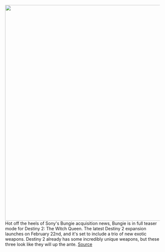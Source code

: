 <img src='https://cdn.vox-cdn.com/thumbor/zkm_QKbitucLQGgA2KqwisN9fSo=/0x0:2560x1440/1200x0/filters:focal(0x0:2560x1440):no_upscale()/cdn.vox-cdn.com/uploads/chorus_asset/file/23209797/86zQjiM.jpeg' width='700px' /><br/>
Hot off the heels of Sony's Bungie acquisition news, Bungie is in full teaser mode for Destiny 2: The Witch Queen. The latest Destiny 2 expansion launches on February 22nd, and it's set to include a trio of new exotic weapons. Destiny 2 already has some incredibly unique weapons, but these three look like they will up the ante.
<a href='https://www.theverge.com/2022/2/1/22912334/destiny-2-the-witch-queen-exotic-weapons-grand-overture-parasite-osteo-striga'> Source <a/>